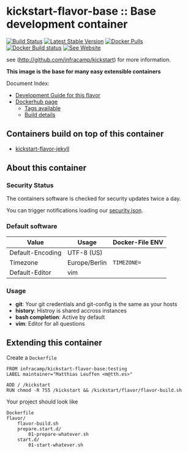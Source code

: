 
# kickstart-flavor-base :: Base development container
[![Build Status](https://img.shields.io/endpoint.svg?url=https%3A%2F%2Factions-badge.atrox.dev%2Finfracamp%2Fkickstart-flavor-base%2Fbadge&style=flat)](https://github.com/infracamp/kickstart-flavor-base/actions)
[![Latest Stable Version](https://img.shields.io/github/release/infracamp/kickstart-flavor-base.svg)](https://github.com/infracamp/kickstart-flavor-base/releases)
[![Docker Pulls](https://img.shields.io/docker/pulls/infracamp/kickstart-flavor-base.svg)](https://github.com/infracamp/kickstart-flavor-base)
[![Docker Build status](https://img.shields.io/docker/cloud/build/infracamp/kickstart-flavor-base.svg)](https://cloud.docker.com/repository/docker/infracamp/kickstart-flavor-base/builds)
[![See Website](https://img.shields.io/badge/info-website-blue.svg)](http://infracamp.org/container)

see (http://github.com/infracamp/kickstart) for more information.

**This image is the base for many easy extensible containers**

Document Index:

- [Development Guide for this flavor](DEVELOPMENT.md)
- [Dockerhub page](https://hub.docker.com/r/infracamp/kickstart-flavor-base/)
    - [Tags available](https://hub.docker.com/r/infracamp/kickstart-flavor-base/tags/)
    - [Build details](https://hub.docker.com/r/infracamp/kickstart-flavor-base/builds/)



## Containers build on top of this container

- [kickstart-flavor-jekyll](https://github.com/infracamp/kickstart-flavor-jekyll)


## About this container

### Security Status

The containers software is checked for security updates twice a day.

You can trigger notifications loading our [security.json](https://raw.githubusercontent.com/infracamp/kickstart-flavor-base/master/sec_check/security.json).

### Default software

| Value            | Usage              | Docker-File ENV |
|------------------|--------------------|-----------------|
| Default-Encoding | UTF-8 (US)         |                 |
| Timezone         | Europe/Berlin      | `TIMEZONE=`     |
| Default-Editor   | vim                |                 |

### Usage

* **git**: Your git credentials and git-config is the same as your hosts
* **history**: Histroy is shared accross instances
* **bash completion**: Active by default
* **vim**: Editor for all questions

## Extending this container

Create a `Dockerfile`

```
FROM infracamp/kickstart-flavor-base:testing
LABEL maintainer="Matthias Leuffen <m@tth.es>"

ADD / /kickstart
RUN chmod -R 755 /kickstart && /kickstart/flavor/flavor-build.sh
```

Your project should look like

```
Dockerfile
flavor/
    flavor-build.sh
    prepare.start.d/
        01-prepare-whatever.sh
    start.d/
        01-start-whatever.sh
```
